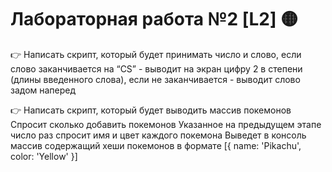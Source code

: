 # Лабораторная работа №2 [L2] 🟡

👉 Написать скрипт, который будет принимать число и слово, если слово заканчивается на “CS” - выводит на экран цифру 2 в степени (длины введенного слова), если не заканчивается - выводит слово задом наперед

👉 Написать скрипт, который будет выводить массив покемонов
Спросит сколько добавить покемонов
Указанное на предыдущем этапе число раз спросит имя и цвет каждого покемона
Выведет в консоль массив содержащий хеши покемонов в формате
[{ name: 'Pikachu', color: 'Yellow' }]
